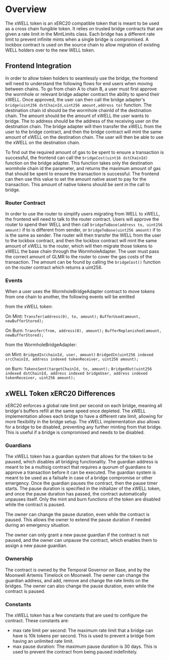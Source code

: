 # Overview

The xWELL token is an xERC20 compatible token that is meant to be used as a cross chain fungible token. It relies on trusted bridge contracts that are given a rate limit in the MintLimits class. Each bridge has a different rate limit to prevent infinite mints when a single bridge is compromised. A lockbox contract is used on the source chain to allow migration of existing WELL holders over to the new WELL token.

## Frontend Integration

In order to allow token holders to seamlessly use the bridge, the frontend will need to understand the following flows for end users when moving between chains. To go from chain A to chain B, a user must first approve the wormhole or relevant bridge adapter contract the ability to spend their xWELL. Once approved, the user can then call the bridge adapter's `bridge(uint256 dstChainId,uint256 amount,address to)` function. The destination chain id should be the wormhole chainId of the destination chain. The amount should be the amount of xWELL the user wants to bridge. The to address should be the address of the receiving user on the destination chain. The bridge adapter will then transfer the xWELL from the user to the bridge contract, and then the bridge contract will mint the same amount of xWELL on the destination chain. The user will then be able to use the xWELL on the destination chain.

To find out the required amount of gas to be spent to ensure a transaction is successful, the frontend can call the `bridgeCost(uint16 dstChainId)` function on the bridge adapter. This function takes only the destination wormhole chain id the parameter, and returns the maximum amount of gas that should be spent to ensure the transaction is successful. The frontend can then use this value to set the amount native asset to pay for the transaction. This amount of native tokens should be sent in the call to bridge.

### Router Contract

In order to use the router to simplify users migrating from WELL to xWELL, the frontend will need to talk to the router contract. Users will approve the router to spend their WELL and then call `bridgeToBase(address to, uint256 amount)` if to is different from sender, or `bridgeToBase(uint256 amount)` if to is the same as sender. The router will then transfer the WELL from the user to the lockbox contract, and then the lockbox contract will mint the same amount of xWELL to the router, which will then migrate those tokens to xWELL the base chain through the WormholeAdapter. The user must pass the correct amount of GLMR to the router to cover the gas costs of the transaction. The amount can be found by calling the `bridgeCost()` function on the router contract which returns a uint256.

### Events

When a user uses the WormholeBridgeAdapter contract to move tokens from one chain to another, the following events will be emitted

from the xWELL token:

On Mint:
```Transfer(address(0), to, amount);```
```BufferUsed(amount, newBufferStored);```

On Burn:
```Transfer(from, address(0), amount);```
```BufferReplenished(amount, newBufferStored);```

from the WormholeBridgeAdapter:

on Mint:
```BridgedIn(chainId, user, amount)```
```BridgedIn(uint256 indexed srcChainId, address indexed tokenReceiver, uint256 amount);```

on Burn:
```TokensSent(targetChainId, to, amount);```
```BridgedOut(uint256 indexed dstChainId, address indexed bridgeUser, address indexed tokenReceiver, uint256 amount);```

## xWELL Token xERC20 Differences

xERC20 enforces a global rate limit per second on each bridge, meaning all bridge's buffers refill at the same speed once depleted. The xWELL implementation allows each bridge to have a different rate limit, allowing for more flexibility in the bridge setup. The xWELL implementation also allows for a bridge to be disabled, preventing any further minting from that bridge. This is useful if a bridge is compromised and needs to be disabled.

### Guardians

The xWELL token has a guardian system that allows for the token to be paused, which disables all bridging functionality. The guardian address is meant to be a multisig contract that requires a quorum of guardians to approve a transaction before it can be executed. The guardian system is meant to be used as a failsafe in case of a bridge compromise or other emergency. Once the guardian pauses the contract, then the pause timer starts. The pause duration is specified in the initializer of the xWELL token, and once the pause duration has passed, the contract automatically unpauses itself. Only the mint and burn functions of the token are disabled while the contract is paused.

The owner can change the pause duration, even while the contract is paused. This allows the owner to extend the pause duration if needed during an emergency situation.

The owner can only grant a new pause guardian if the contract is not paused, and the owner can unpause the contract, which enables them to assign a new pause guardian.

### Ownership

The contract is owned by the Temporal Governor on Base, and by the Moonwell Artemis Timelock on Moonwell. The owner can change the guardian address, and add, remove and change the rate limits on the bridges. The owner can also change the pause duration, even while the contract is paused.


### Constants

The xWELL token has a few constants that are used to configure the contract. These constants are:
- max rate limit per second: The maximum rate limit that a bridge can have is 10k tokens per second. This is used to prevent a bridge from having an unlimited rate limit.
- max pause duration: The maximum pause duration is 30 days. This is used to prevent the contract from being paused indefinitely.
